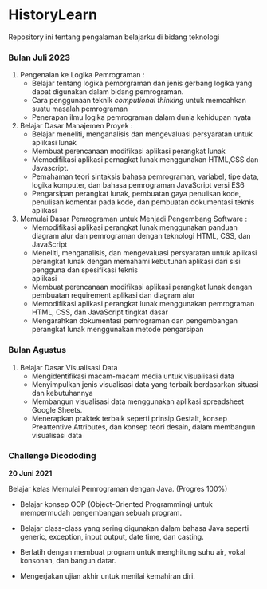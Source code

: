 # HistoryLearn
Repository ini tentang pengalaman belajarku di bidang teknologi

### Bulan Juli 2023
  1.  Pengenalan ke Logika Pemrograman :
      *  Belajar tentang logika pemorgraman dan jenis gerbang logika yang dapat digunakan dalam bidang pemrograman.
      *  Cara penggunaan teknik  *computional thinking* untuk memcahkan suatu masalah pemrograman
      *  Penerapan ilmu logika pemrograman dalam dunia kehidupan nyata
  2.  Belajar Dasar Manajemen Proyek  :
      *  Belajar meneliti, menganalisis dan mengevaluasi persyaratan untuk aplikasi lunak
      *  Membuat perencanaan modifikasi aplikasi perangkat lunak
      *  Memodifikasi aplikasi pernagkat lunak menggunakan HTML,CSS dan Javascript.
      *  Pemahaman teori sintaksis bahasa pemrograman, variabel, tipe data, logika komputer, dan bahasa pemrograman JavaScript versi ES6
      *  Pengarsipan perangkat lunak, pembuatan gaya penulisan kode, penulisan komentar pada kode, dan pembuatan dokumentasi teknis aplikasi
  3. Memulai Dasar Pemrograman untuk Menjadi Pengembang Software :
      -  Memodifikasi aplikasi perangkat lunak menggunakan panduan diagram alur dan pemrograman dengan teknologi HTML, CSS, dan JavaScript
      -  Meneliti, menganalisis, dan mengevaluasi persyaratan untuk aplikasi perangkat lunak dengan memahami kebutuhan aplikasi dari sisi pengguna dan spesifikasi teknis   
         aplikasi
      * Membuat perencanaan modifikasi aplikasi perangkat lunak dengan pembuatan requirement aplikasi dan diagram alur
      * Memodifikasi aplikasi perangkat lunak menggunakan pemrograman HTML, CSS, dan JavaScript tingkat dasar
      * Mengarahkan dokumentasi pemrograman dan pengembangan perangkat lunak menggunakan metode pengarsipan
        
### Bulan Agustus
   1. Belajar Dasar Visualisasi Data
      *  Mengidentifikasi macam-macam media untuk visualisasi data
      *  Menyimpulkan jenis visualisasi data yang terbaik berdasarkan situasi dan kebutuhannya
      *  Membangun visualisasi data menggunakan aplikasi spreadsheet Google Sheets.
      *  Menerapkan praktek terbaik seperti prinsip Gestalt, konsep Preattentive Attributes, dan konsep teori desain, dalam membangun visualisasi data

### Challenge Dicododing
**20 Juni 2021**  

Belajar kelas Memulai Pemrograman dengan Java. (Progres 100%)

  * Belajar konsep OOP (Object-Oriented Programming) untuk mempermudah pengembangan sebuah program.

  * Belajar class-class yang sering digunakan dalam bahasa Java seperti generic, exception, input output, date time, dan casting. 

  * Berlatih dengan membuat program untuk menghitung suhu air, vokal konsonan, dan bangun datar. 

  * Mengerjakan ujian akhir untuk menilai kemahiran diri.


